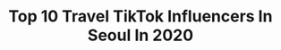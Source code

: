 ---
title: Top 10 Travel TikTok Influencers In Seoul In 2020
description: >-
  Find top travel TikTok influencers in Seoul in 2020. Most popular hashtags: #seoul #duet #challenge #sunset.
platform: TikTok
profiles:
  - username: "drharang"
    fullname: >-
      강남허준 박용환
    location: "South Korea"
    followers: 501779
    engagement: 593
    commentsToLikes: 0.023288
    id: ck9eiy7h1zukc0j78ker5u11i
    verified: true
    hashtags: "#0415, #sore, #travel, #snack"
  - username: "kim_juhyeok"
    fullname: >-
      김주혁_김군
    location: "South Korea"
    followers: 5055
    engagement: 333
    commentsToLikes: 0.219235
    id: ckal76ujve0s40i78owljtl4a
    verified: false
    hashtags: "#taiwanfruit, #jmt, #taiwancat, #blrd"
  - username: "sophiekim.korea"
    fullname: >-
      Sophie Kim 하은
    location: "South Korea"
    followers: 26486
    engagement: 1110
    commentsToLikes: 0.019832
    id: cka0jb53bh9kr0i785uskfv2n
    verified: false
    hashtags: "#cave, #singing, #sunset, #lonelychair"
  - username: "raisingheart"
    fullname: >-
      Autumn ♡
    location: "South Korea"
    followers: 6606
    engagement: 1143
    commentsToLikes: 0.015389
    id: ck9nhfga4g0v50j78knf79x3i
    verified: false
    hashtags: "#yummy, #peppa, #china, #adventure"
  - username: "trilochan_timilsina"
    fullname: >-
      Susil Timilsina
    location: "South Korea"
    followers: 4552
    engagement: 482
    commentsToLikes: 0.041812
    id: cka0y03p797er0i78cbugwwmd
    verified: false
    hashtags: "#lovelife, #srkfan, #fortiktok, #tiktokkorea"
  - username: "kim_juhyeok"
    fullname: >-
      김주혁_김군
    location: "South Korea"
    followers: 5055
    engagement: 333
    commentsToLikes: 0.219235
    id: ckal76ujve0s40i78owljtl4a
    verified: false
    hashtags: "#taiwanfruit, #jmt, #taiwancat, #blrd"
  - username: "conairsmith"
    fullname: >-
      conAIRSmith
    location: "South Korea"
    followers: 315557
    engagement: 1451
    commentsToLikes: 0.010487
    id: ck999uwixeokh0j78t69kyciy
    verified: true
    hashtags: "#progress, #july4th, #sonic, #dog"
  - username: "sweetieee_yom"
    fullname: >-
      sweetieee_yom
    location: "South Korea"
    followers: 71056
    engagement: 161
    commentsToLikes: 0.040131
    id: cka0k7o0elfy40i78txzbll29
    verified: false
    hashtags: "#oxygenchamber, #ribon, #handstandingchallenge, #thailand"
  - username: "sophiekim.korea"
    fullname: >-
      Sophie Kim 하은
    location: "South Korea"
    followers: 26486
    engagement: 1110
    commentsToLikes: 0.019832
    id: cka0jb53bh9kr0i785uskfv2n
    verified: false
    hashtags: "#cave, #singing, #sunset, #lonelychair"
  - username: "silenteyes1989"
    fullname: >-
      Šïłêñt Ëÿęš
    location: "South Korea"
    followers: 14923
    engagement: 364
    commentsToLikes: 0.014854
    id: cka0zqrl9ggot0i78vdx6lg9n
    verified: false
    hashtags: "#randomthings, #onlineclass, #nbamoments, #forest"
---
